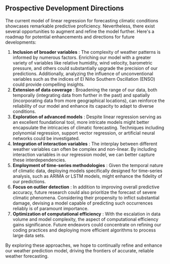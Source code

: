## **Prospective Development Directions**

The current model of linear regression for forecasting climatic conditions showcases remarkable predictive proficiency. Nevertheless, there exist several opportunities to augment and refine the model further. Here's a roadmap for potential enhancements and directions for future developments:

1. **Inclusion of broader variables** : The complexity of weather patterns is informed by numerous factors. Enriching our model with a greater variety of variables like relative humidity, wind velocity, barometric pressure, and others could substantially upgrade the precision of our predictions. Additionally, analyzing the influence of unconventional variables such as the indices of El Niño Southern Oscillation (ENSO) could provide compelling insights.
2. **Extension of data coverage** : Broadening the range of our data, both temporally (integrating data from further in the past) and spatially (incorporating data from more geographical locations), can reinforce the reliability of our model and enhance its capacity to adapt to diverse conditions.
3. **Exploration of advanced models** : Despite linear regression serving as an excellent foundational tool, more intricate models might better encapsulate the intricacies of climatic forecasting. Techniques including polynomial regression, support vector regression, or artificial neural networks could be investigated.
4. **Integration of interaction variables** : The interplay between different weather variables can often be complex and non-linear. By including interaction variables in our regression model, we can better capture these interdependencies.
5. **Employment of time-series methodologies** : Given the temporal nature of climatic data, deploying models specifically designed for time-series analysis, such as ARIMA or LSTM models, might enhance the fidelity of our predictions.
6. **Focus on outlier detection** : In addition to improving overall predictive accuracy, future research could also prioritize the forecast of severe climatic phenomena. Considering their propensity to inflict substantial damage, devising a model capable of predicting such occurrences reliably is of paramount importance.
7. **Optimization of computational efficiency** : With the escalation in data volume and model complexity, the aspect of computational efficiency gains significance. Future endeavors could concentrate on refining our coding practices and deploying more efficient algorithms to process large data sets.

By exploring these approaches, we hope to continually refine and enhance our weather prediction model, driving the frontiers of accurate, reliable weather forecasting.
